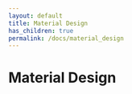 ```yaml
---
layout: default
title: Material Design
has_children: true
permalink: /docs/material_design
---
```


# Material Design
